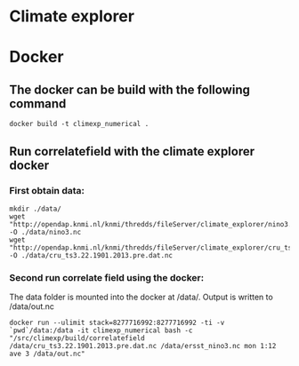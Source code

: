 # Climate explorer

# Docker

## The docker can be build with the following command
```
docker build -t climexp_numerical .
```

## Run correlatefield with the climate explorer docker

### First obtain data:
```
mkdir ./data/
wget "http://opendap.knmi.nl/knmi/thredds/fileServer/climate_explorer/nino3.nc" -O ./data/nino3.nc
wget "http://opendap.knmi.nl/knmi/thredds/fileServer/climate_explorer/cru_ts3.22.1901.2013.pre.dat.nc" -O ./data/cru_ts3.22.1901.2013.pre.dat.nc
```
### Second run correlate field using the docker:

The data folder is mounted into the docker at /data/. Output is written to /data/out.nc
```
docker run --ulimit stack=8277716992:8277716992 -ti -v `pwd`/data:/data -it climexp_numerical bash -c "/src/climexp/build/correlatefield /data/cru_ts3.22.1901.2013.pre.dat.nc /data/ersst_nino3.nc mon 1:12 ave 3 /data/out.nc"
```

